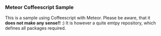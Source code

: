 ### Meteor Coffeescript Sample

<p>
    This is a sample using Coffeescript with Meteor.
    Please be aware, that it <b>does not make any sense!!</b> :)
    It is however a quite emtpy repository, which defines all 
    packages required.
</p>